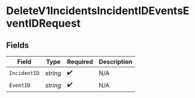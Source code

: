 # DeleteV1IncidentsIncidentIDEventsEventIDRequest


## Fields

| Field              | Type               | Required           | Description        |
| ------------------ | ------------------ | ------------------ | ------------------ |
| `IncidentID`       | *string*           | :heavy_check_mark: | N/A                |
| `EventID`          | *string*           | :heavy_check_mark: | N/A                |